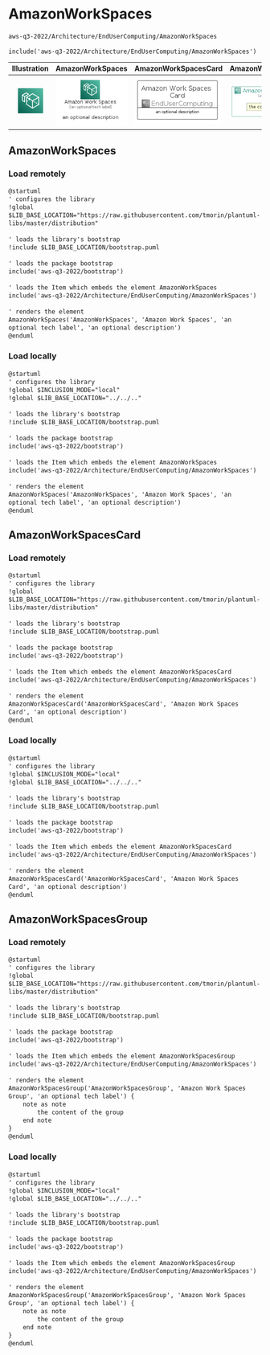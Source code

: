 # AmazonWorkSpaces


```text
aws-q3-2022/Architecture/EndUserComputing/AmazonWorkSpaces
```

```text
include('aws-q3-2022/Architecture/EndUserComputing/AmazonWorkSpaces')
```



| Illustration | AmazonWorkSpaces | AmazonWorkSpacesCard | AmazonWorkSpacesGroup |
| :---: | :---: | :---: | :---: |
| ![illustration for Illustration](../../../aws-q3-2022/Architecture/EndUserComputing/AmazonWorkSpaces.png) | ![illustration for AmazonWorkSpaces](../../../aws-q3-2022/Architecture/EndUserComputing/AmazonWorkSpaces.Local.png) | ![illustration for AmazonWorkSpacesCard](../../../aws-q3-2022/Architecture/EndUserComputing/AmazonWorkSpacesCard.Local.png) | ![illustration for AmazonWorkSpacesGroup](../../../aws-q3-2022/Architecture/EndUserComputing/AmazonWorkSpacesGroup.Local.png) |




## AmazonWorkSpaces

### Load remotely
```plantuml
@startuml
' configures the library
!global $LIB_BASE_LOCATION="https://raw.githubusercontent.com/tmorin/plantuml-libs/master/distribution"

' loads the library's bootstrap
!include $LIB_BASE_LOCATION/bootstrap.puml

' loads the package bootstrap
include('aws-q3-2022/bootstrap')

' loads the Item which embeds the element AmazonWorkSpaces
include('aws-q3-2022/Architecture/EndUserComputing/AmazonWorkSpaces')

' renders the element
AmazonWorkSpaces('AmazonWorkSpaces', 'Amazon Work Spaces', 'an optional tech label', 'an optional description')
@enduml
```

### Load locally
```plantuml
@startuml
' configures the library
!global $INCLUSION_MODE="local"
!global $LIB_BASE_LOCATION="../../.."

' loads the library's bootstrap
!include $LIB_BASE_LOCATION/bootstrap.puml

' loads the package bootstrap
include('aws-q3-2022/bootstrap')

' loads the Item which embeds the element AmazonWorkSpaces
include('aws-q3-2022/Architecture/EndUserComputing/AmazonWorkSpaces')

' renders the element
AmazonWorkSpaces('AmazonWorkSpaces', 'Amazon Work Spaces', 'an optional tech label', 'an optional description')
@enduml
```

## AmazonWorkSpacesCard

### Load remotely
```plantuml
@startuml
' configures the library
!global $LIB_BASE_LOCATION="https://raw.githubusercontent.com/tmorin/plantuml-libs/master/distribution"

' loads the library's bootstrap
!include $LIB_BASE_LOCATION/bootstrap.puml

' loads the package bootstrap
include('aws-q3-2022/bootstrap')

' loads the Item which embeds the element AmazonWorkSpacesCard
include('aws-q3-2022/Architecture/EndUserComputing/AmazonWorkSpaces')

' renders the element
AmazonWorkSpacesCard('AmazonWorkSpacesCard', 'Amazon Work Spaces Card', 'an optional description')
@enduml
```

### Load locally
```plantuml
@startuml
' configures the library
!global $INCLUSION_MODE="local"
!global $LIB_BASE_LOCATION="../../.."

' loads the library's bootstrap
!include $LIB_BASE_LOCATION/bootstrap.puml

' loads the package bootstrap
include('aws-q3-2022/bootstrap')

' loads the Item which embeds the element AmazonWorkSpacesCard
include('aws-q3-2022/Architecture/EndUserComputing/AmazonWorkSpaces')

' renders the element
AmazonWorkSpacesCard('AmazonWorkSpacesCard', 'Amazon Work Spaces Card', 'an optional description')
@enduml
```

## AmazonWorkSpacesGroup

### Load remotely
```plantuml
@startuml
' configures the library
!global $LIB_BASE_LOCATION="https://raw.githubusercontent.com/tmorin/plantuml-libs/master/distribution"

' loads the library's bootstrap
!include $LIB_BASE_LOCATION/bootstrap.puml

' loads the package bootstrap
include('aws-q3-2022/bootstrap')

' loads the Item which embeds the element AmazonWorkSpacesGroup
include('aws-q3-2022/Architecture/EndUserComputing/AmazonWorkSpaces')

' renders the element
AmazonWorkSpacesGroup('AmazonWorkSpacesGroup', 'Amazon Work Spaces Group', 'an optional tech label') {
    note as note
        the content of the group
    end note
}
@enduml
```

### Load locally
```plantuml
@startuml
' configures the library
!global $INCLUSION_MODE="local"
!global $LIB_BASE_LOCATION="../../.."

' loads the library's bootstrap
!include $LIB_BASE_LOCATION/bootstrap.puml

' loads the package bootstrap
include('aws-q3-2022/bootstrap')

' loads the Item which embeds the element AmazonWorkSpacesGroup
include('aws-q3-2022/Architecture/EndUserComputing/AmazonWorkSpaces')

' renders the element
AmazonWorkSpacesGroup('AmazonWorkSpacesGroup', 'Amazon Work Spaces Group', 'an optional tech label') {
    note as note
        the content of the group
    end note
}
@enduml
```

